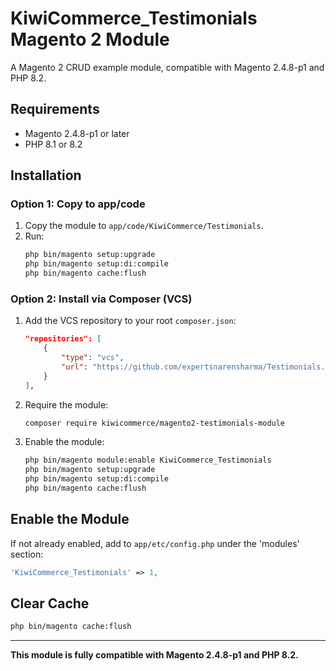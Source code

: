 # KiwiCommerce_Testimonials Magento 2 Module

A Magento 2 CRUD example module, compatible with Magento 2.4.8-p1 and PHP 8.2.

## Requirements

- Magento 2.4.8-p1 or later
- PHP 8.1 or 8.2

## Installation

### Option 1: Copy to app/code

1. Copy the module to `app/code/KiwiCommerce/Testimonials`.
2. Run:
    ```bash
    php bin/magento setup:upgrade
    php bin/magento setup:di:compile
    php bin/magento cache:flush
    ```

### Option 2: Install via Composer (VCS)

1. Add the VCS repository to your root `composer.json`:
    ```json
    "repositories": [
        {
            "type": "vcs",
            "url": "https://github.com/expertsnarensharma/Testimonials.git"
        }
    ],
    ```
2. Require the module:
    ```bash
    composer require kiwicommerce/magento2-testimonials-module
    ```
3. Enable the module:
    ```bash
    php bin/magento module:enable KiwiCommerce_Testimonials
    php bin/magento setup:upgrade
    php bin/magento setup:di:compile
    php bin/magento cache:flush
    ```

## Enable the Module

If not already enabled, add to `app/etc/config.php` under the 'modules' section:
```php
'KiwiCommerce_Testimonials' => 1,
```

## Clear Cache

```bash
php bin/magento cache:flush
```

---

**This module is fully compatible with Magento 2.4.8-p1 and PHP 8.2.**